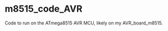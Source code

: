 m8515_code_AVR
==============

Code to run on the ATmega8515 AVR MCU, likely on my AVR_board_m8515.
